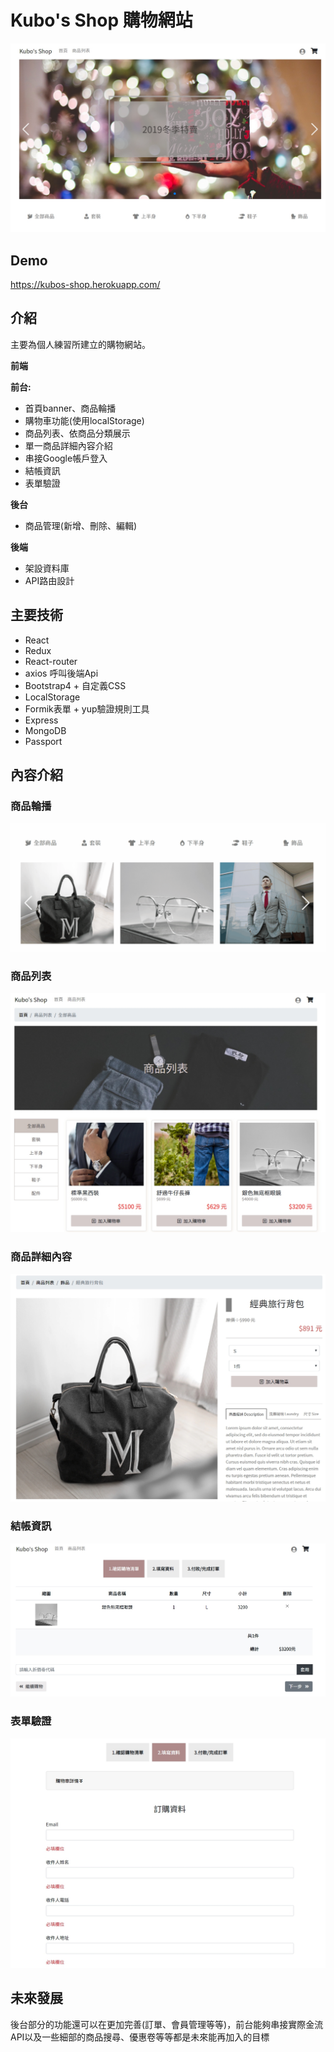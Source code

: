 # Kubo's Shop 購物網站
![image](https://github.com/zz860619/shopping-demo/blob/master/demo/1576632958584.jpg)
## Demo
<https://kubos-shop.herokuapp.com/>
## 介紹
主要為個人練習所建立的購物網站。

**前端**

**前台:**
* 首頁banner、商品輪播
* 購物車功能(使用localStorage)
* 商品列表、依商品分類展示
* 單一商品詳細內容介紹
* 串接Google帳戶登入
* 結帳資訊
* 表單驗證

**後台**
* 商品管理(新增、刪除、編輯)

**後端**
* 架設資料庫
* API路由設計

## 主要技術

* React
* Redux
* React-router
* axios 呼叫後端Api
* Bootstrap4 + 自定義CSS
* LocalStorage
* Formik表單 + yup驗證規則工具
* Express
* MongoDB
* Passport

## 內容介紹

### 商品輪播
![](https://github.com/zz860619/shopping-demo/blob/master/demo/1.gif)
### 商品列表
![](https://github.com/zz860619/shopping-demo/blob/master/demo/1576635138840.jpg)
### 商品詳細內容
![](https://github.com/zz860619/shopping-demo/blob/master/demo/1576635334564.jpg)
### 結帳資訊
![](https://github.com/zz860619/shopping-demo/blob/master/demo/1576635202326.jpg)
### 表單驗證
![](https://github.com/zz860619/shopping-demo/blob/master/demo/1576635244954.jpg)

## 未來發展
後台部分的功能還可以在更加完善(訂單、會員管理等等)，前台能夠串接實際金流API以及一些細部的商品搜尋、優惠卷等等都是未來能再加入的目標
